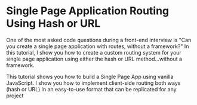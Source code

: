 # Single Page Application Routing Using Hash or URL

One of the most asked code questions during a front-end interview is "Can you create a single page application with routes, without a framework?" In this tutorial, I show you how to create a custom routing system for your single page application using either the hash or URL method...without a framework.

This tutorial shows you how to build a Single Page App using vanilla JavaScript. I show you how to implement client-side routing both ways (hash or URL) in an easy-to-use format that can be replicated for any project
